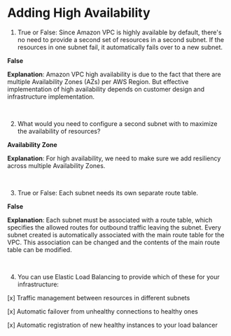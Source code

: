 # Adding High Availability

1. True or False: Since Amazon VPC is highly available by default, there's no need to provide a second set of resources in a second subnet. If the resources in one subnet fail, it automatically fails over to a new subnet.

**False**

**Explanation**: Amazon VPC high availability is due to the fact that there are multiple Availability Zones (AZs) per AWS Region. But effective implementation of high availability depends on customer design and infrastructure implementation.

<br />

2. What would you need to configure a second subnet with to maximize the availability of resources?

**Availability Zone**

**Explanation**: For high availability, we need to make sure we add resiliency across multiple Availability Zones.

<br />

3. True or False: Each subnet needs its own separate route table.

**False**

**Explanation**: Each subnet must be associated with a route table, which specifies the allowed routes for outbound traffic leaving the subnet. Every subnet created is automatically associated with the main route table for the VPC. This association can be changed and the contents of the main route table can be modified.

<br />

4. You can use Elastic Load Balancing to provide which of these for your infrastructure:

[x] Traffic management between resources in different subnets

[x] Automatic failover from unhealthy connections to healthy ones

[x] Automatic registration of new healthy instances to your load balancer

<br />

